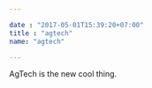 ```yaml
---

date : "2017-05-01T15:39:20+07:00"
title : "agtech"
name: "agtech"

---
```

AgTech is the new cool thing.
